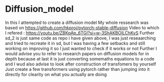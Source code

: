# Diffusion_model
In this I attempted to create a diffusion model
My whole ressearch was based on https://github.com/hkproj/pytorch-stable-diffusion
Video to which I refered : https://youtu.be/ZBKpAp_6TGI?si=w-3ShAKBOILChKvS
Further sd_2 is just same code as repo i have given above, I was just reseaarching and tried to recreate it in sd, but I was having  a few setbacks and still working on improving it so I just wanted to check if it works or not
Further I would advise you to refer to research papers on diffusion models for in depth because at last it is just converting somemaths equations to a code and I wud also advise to look after construction of  transfomers by yourself
Just create a few transformers using pytorch rather than jumping into it directly for clearity on what you actually are doing

